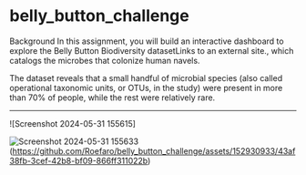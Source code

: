 # belly_button_challenge

Background
In this assignment, you will build an interactive dashboard to explore the Belly Button Biodiversity datasetLinks to an external site., which catalogs the microbes that colonize human navels.

The dataset reveals that a small handful of microbial species (also called operational taxonomic units, or OTUs, in the study) were present in more than 70% of people, while the rest were relatively rare.

-----------------------------------------------------------------------------------------------------------------------------------
![Screenshot 2024-05-31 155615]

![Screenshot 2024-05-31 155633](https://github.com/Roefaro/belly_button_challenge/assets/152930933/2caf0792-7d42-4d0d-a21f-c90948a24283)
(https://github.com/Roefaro/belly_button_challenge/assets/152930933/43af38fb-3cef-42b8-bf09-866ff311022b)

